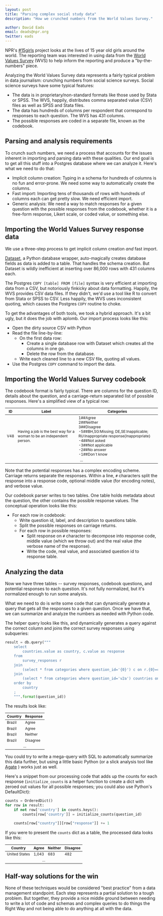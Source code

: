 ```yaml
---
layout: post
title: "Parsing complex social study data"
description: "How we crunched numbers from the World Values Survey."

author: David Eads
email: deads@npr.org
twitter: eads
---
```


NPR's [#15girls](https://twitter.com/search?q=%2315girls) project looks at the lives of 15 year old girls around the world. The reporting team was interested in using data from the [World Values Survey](http://www.worldvaluessurvey.org/wvs.jsp) (WVS) to help inform the reporting and produce a "by-the-numbers" piece.

Analyzing the World Values Survey data represents a fairly typical problem in data journalism: crunching numbers from social science surveys. Social science surveys have some typical features:

* The data is in proprietary/non-standard formats like those used by Stata or SPSS.
The WVS, happily, distributes comma separated value (CSV) files as well as SPSS and Stata files.
* The data has hundreds of columns per respondent that correspond to responses to each question. The WVS has 431 columns.
* The possible responses are coded in a separate file, known as the codebook.

## Parsing and analysis requirements

To crunch such numbers, we need a process that accounts for the issues inherent in importing and parsing data with these qualities. Our end goal is to get all this stuff into a Postgres database where we can analyze it. Here's what we need to do that:

* Implicit column creation: Typing in a schema for hundreds of columns is no fun and error-prone. We need some way to automatically create the columns.
* Fast import: Importing tens of thousands of rows with hundreds of columns each can get pretty slow. We need efficient import.
* Generic analysis: We need a way to match responses for a given question with the possible responses from the codebook, whether it is a free-form response, Likert scale, or coded value, or something else.

## Importing the World Values Survey response data

We use a three-step process to get implicit column creation *and* fast import.

[Dataset](https://dataset.readthedocs.org/en/latest/), a Python database wrapper, auto-magically creates database fields as data is added to a table. That handles the schema creation. But Dataset is wildly inefficient at inserting over 86,000 rows with 431 columns each.

The Postgres `COPY [table] FROM [file]` syntax is very efficient at importing data from a CSV, but notoriously finkicky about data formatting. Happily, the WVS provides CSV data files. If they didn't, we'd use a tool like R to convert from Stata or SPSS to CSV. Less happily, the WVS uses inconsistent quoting, which causes the Postgres `COPY` routine to choke.

To get the advantages of both tools, we took a hybrid approach. It's a bit ugly, but it does the job with aplomb. Our import process looks like this:

* Open the dirty source CSV with Python
* Read the file line-by-line:
  * On the first data row:
    * Create a single database row with Dataset which creates all the columns in one go.
    * Delete the row from the database.
  * Write each cleaned line to a new CSV file, quoting all values.
* Use the Postgres `COPY` command to import the data.

## Importing the World Values Survey codebook

The codebook format is fairly typical. There are columns for the question ID, details about the question, and a carriage-return separated list of possible responses. Here's a simplified view of a typical row:

<table class="table" style="font-size: 12px;">
    <thead>
        <tr>
            <th>ID</th>
            <th>Label</th>
            <th>Categories</th>
        </tr>
    </thead>
    <tbody>
        <tr>
            <td>
                V48
            </td>
            <td>
                Having a job is the best way for a woman to be an independent person.
            </td>
            <td>
                1##Agree<br/>
                2##Neither<br/>
                3##Disagree<br/>
                -5##BH,SG:Missing; DE,SE:Inapplicable; RU:Inappropriate response{Inappropriate}<br/>
                -4##Not asked<br/>
                -3##Not applicable<br/>
                -2##No answer<br/>
                -1##Don´t know<br/>
            </td>
        </tr>
        <tr>
            <td colspan="3" style="text-align: center;"> ... </td>
        </tr>
    </tbody>
</table>

Note that the potential responses has a complex encoding scheme. Carriage returns separate the responses. Within a line, `#` characters split the response into a response code, optional middle value (for encoding notes), and verbose value.

Our codebook parser writes to two tables. One table holds metadata about the question, the other contains the possible response values. The conceptual operation looks like this:

* For each row in codebook:
  * Write question id, label, and description to questions table.
  * Split the possible responses on carriage returns.
  * For each row in possible responses:
    * Split response on `#` character to decompose into response code, middle value (which we throw out) and the real value (the verbose name of the response).
    * Write the code, real value, and associated question id to response table.

## Analyzing the data

Now we have three tables -- survey responses, codebook questions, and potential responses to each question. It's not fully normalized, but it's normalized enough to run some analysis. 

What we need to do is write some code that can dynamically generate a query that gets all the responses to a given question. Once we have that, we can summarize and analyze the numbers as needed with Python code.

The helper query looks like this, and dynamically generates a query against the correct column and joins the correct survey responses using subqueries:

```python
result = db.query("""
    select
        countries.value as country, c.value as response
    from
        survey_responses r
    join
        (select * from categories where question_id='{0}') c on r.{0}=c.code
    join
        (select * from categories where question_id='v2a') countries on r.v2a=countries.code
    order by
        country
    ;
    """.format(question_id))
```

The results look like:

<table class="table" style="font-size: 12px;">
    <thead>
        <tr>
            <th>Country</th>
            <th>Response</th>
        </tr>
    </thead>
    <tbody>
        <tr>
            <td>Brazil</td>
            <td>Agree</td>
        </tr>
        <tr>
            <td>Brazil</td>
            <td>Agree</td>
        </tr>
        <tr>
            <td>Brazil</td>
            <td>Neither</td>
        </tr>
        <tr>
            <td>Brazil</td>
            <td>Disagree</td>
        </tr>
        <tr>
            <td colspan="2" style="text-align: center;"> ... </td>
        </tr>
    </tbody>
</table>

You could try to write a mega-query with SQL to automatically summarize this data further, 
but using a little basic Python (or a slick analysis tool like [Agate](https://github.com/onyxfish/agate) ) works just as well.

Here's a snippet from our processing code that adds up the counts for each response (`initialize_counts` is a helper function to create a dict with zeroed out values for all possible responses; you could also use Python's DefaultDict):

```python
counts = OrderedDict()
for row in result:
    if not row['country'] in counts.keys():
        counts[row['country']] = initialize_counts(question_id)

    counts[row["country"]][row["response"]] += 1
```

If you were to present the `counts` dict as a table, the processed data looks like this:

<table class="table" style="font-size: 12px;">
    <thead>
        <tr>
            <th>Country</th>
            <th>Agree</th>
            <th>Neither</th>
            <th>Disagree</th>
        </tr>
    </thead>
    <tbody>
        <tr>
            <td>United States</td>
            <td>1,043</td>
            <td>683</td>
            <td>482</td>
        </tr>
        <tr>
            <td colspan="4" style="text-align: center;"> ... </td>
        </tr>
    </tbody>
</table>

## Half-way solutions for the win

None of these techniques would be considered "best practice" from a data management standpoint. Each step represents a partial solution to a tough problem. But together, they provide a nice middle ground between needing to write a lot of code and schemas and complex queries to do things the Right Way and not being able to do anything at all with the data.

